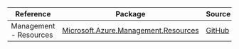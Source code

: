 | Reference | Package | Source |
|---|---|---|
|Management - Resources|[Microsoft.Azure.Management.Resources](https://www.nuget.org/packages/Microsoft.Azure.Management.Resources)|[GitHub](https://github.com/Azure/azure-sdk-for-net/blob/main/)|

